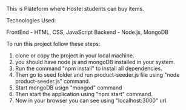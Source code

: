 This is Plateform where Hostel students can buy items.

Technologies Used: 

FrontEnd - HTML, CSS, JavaScript
Backend - Node.js, MongoDB

To run this project follow these steps:

1. clone or copy the project in your local machine.
2. you should have node js and mongoDB installed in your system.
3. Run the command "npm install" to install all dependencies.
4. Then go to seed folder and run product-seeder.js file using "node product-seeder.js" command.
5. Start mongoDB usign "mongod" command
6. Then start the application using "npm start" command.
7. Now in your browser you can see using "localhost:3000" url.
